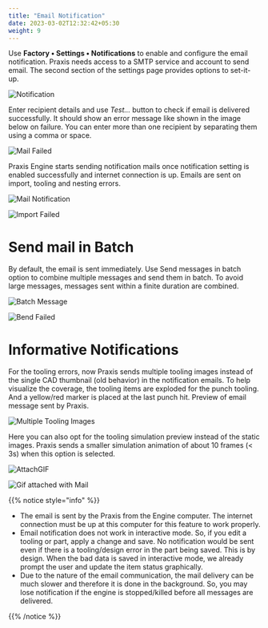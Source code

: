 ```yaml
---
title: "Email Notification"
date: 2023-03-02T12:32:42+05:30
weight: 9
---
```


Use **Factory • Settings • Notifications** to enable and configure the email notification. Praxis needs access to a SMTP service and account to send email. The second section of the settings page provides options to set-it-up.

![Notification](/images/Notification.png)

Enter recipient details and use *Test…* button to check if email is delivered successfully. It should show an error message like shown in the image below on failure. You can enter more than one recipient by separating them using a comma or space.

![Mail Failed](/images/MailFail.png)

Praxis Engine starts sending notification mails once notification setting is enabled successfully and internet connection is up. Emails are sent on import, tooling and nesting errors.

![Mail Notification](/images/MailNotification.png)

![Import Failed](/images/ImportFailed.png)

Send mail in Batch
=================

By default, the email is sent immediately. Use Send messages in batch option to combine multiple messages and send them in batch. To avoid large messages, messages sent within a finite duration are combined. 

![Batch Message](/images/BatchMessage.png)

![Bend Failed](/images/BendFailed.png)

Informative Notifications
=========================

For the tooling errors, now Praxis sends multiple tooling images instead of the single CAD thumbnail (old behavior) in the notification emails. To help visualize the coverage, the tooling items are exploded for the punch tooling. And a yellow/red marker is placed at the last punch hit.
Preview of email message sent by Praxis.

![Multiple Tooling Images](/images/MultipleTooling.png)

Here you can also opt for the tooling simulation preview instead of the static images. Praxis sends a smaller simulation animation of about 10 frames (< 3s) when this option is selected.

![AttachGIF](/images/AttachGif.png)

![Gif attached with Mail](/images/GifMail.png)

{{% notice style="info" %}}

- The email is sent by the Praxis from the Engine computer. The internet connection must be up at this computer for this feature to work properly.
- Email notification does not work in interactive mode. So, if you edit a tooling or part, apply a change and save. No notification would be sent even if there is a tooling/design error in the part being saved. This is by design. When the bad data is saved in interactive mode, we already prompt the user and update the item status graphically.
- Due to the nature of the email communication, the mail delivery can be much slower and therefore it is done in the background. So, you may lose notification if the engine is stopped/killed before all messages are delivered.

{{% /notice %}}
